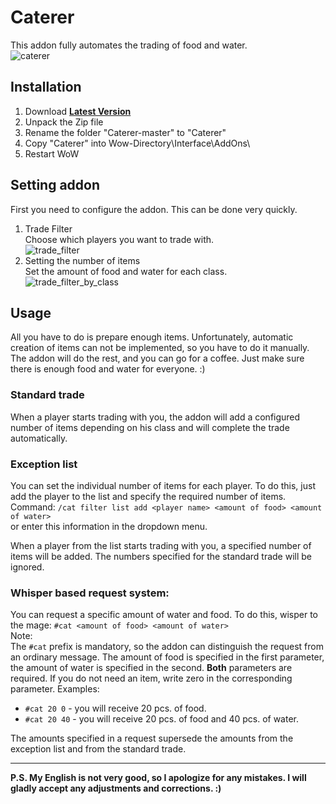 # Caterer
 
This addon fully automates the trading of food and water.  
![caterer](https://user-images.githubusercontent.com/24303693/35484668-1525f4ba-0464-11e8-8f51-38f96a587666.jpg)

## Installation
1. Download **[Latest Version](https://github.com/Lichery/Caterer/archive/master.zip)**
2. Unpack the Zip file
3. Rename the folder "Caterer-master" to "Caterer"
4. Copy "Caterer" into Wow-Directory\Interface\AddOns\
5. Restart WoW

## Setting addon
First you need to configure the addon. This can be done very quickly.
1. Trade Filter  
Choose which players you want to trade with.  
![trade_filter](https://user-images.githubusercontent.com/24303693/35484629-7792752a-0463-11e8-97e4-08eb1f820be3.jpg)  
2. Setting the number of items  
Set the amount of food and water for each class.  
![trade_filter_by_class](https://user-images.githubusercontent.com/24303693/34449843-3d56819c-ed0e-11e7-8b5d-163d62cc8d19.jpg)

## Usage
All you have to do is prepare enough items. Unfortunately, automatic creation of items can not be implemented, so you have to do it manually.  
The addon will do the rest, and you can go for a coffee. Just make sure there is enough food and water for everyone. :)

### Standard trade
When a player starts trading with you, the addon will add a configured number of items depending on his class and will complete the trade automatically.

### Exception list
You can set the individual number of items for each player. To do this, just add the player to the list and specify the required number of items.  
Command:
`/cat filter list add <player name> <amount of food> <amount of water>`  
or enter this information in the dropdown menu.
 
When a player from the list starts trading with you, a specified number of items will be added. The numbers specified for the standard trade will be ignored.
 
### Whisper based request system:
You can request a specific amount of water and food. To do this, wisper to the mage:
`#cat <amount of food> <amount of water>`  
Note:  
The `#cat` prefix is mandatory, so the addon can distinguish the request from an ordinary message. The amount of food is specified in the first parameter, the amount of water is specified in the second. **Both** parameters are required.
If you do not need an item, write zero in the corresponding parameter. Examples:  
* `#cat 20 0` - you will receive 20 pcs. of food.  
* `#cat 20 40` - you will receive 20 pcs. of food and 40 pcs. of water.
 
The amounts specified in a request supersede the amounts from the exception list and from the standard trade.
* * *
**P.S. My English is not very good, so I apologize for any mistakes. I will gladly accept any adjustments and corrections. :)**
